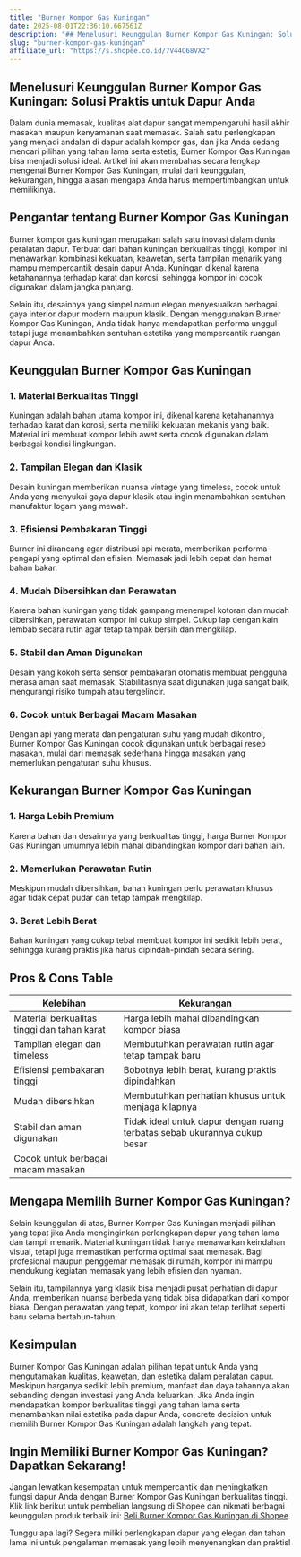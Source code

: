 ```yaml
---
title: "Burner Kompor Gas Kuningan"
date: 2025-08-01T22:36:10.667561Z
description: "## Menelusuri Keunggulan Burner Kompor Gas Kuningan: Solusi Praktis untuk Dapur Anda..."
slug: "burner-kompor-gas-kuningan"
affiliate_url: "https://s.shopee.co.id/7V44C68VX2"
---
```

## Menelusuri Keunggulan Burner Kompor Gas Kuningan: Solusi Praktis untuk Dapur Anda

Dalam dunia memasak, kualitas alat dapur sangat mempengaruhi hasil akhir masakan maupun kenyamanan saat memasak. Salah satu perlengkapan yang menjadi andalan di dapur adalah kompor gas, dan jika Anda sedang mencari pilihan yang tahan lama serta estetis, Burner Kompor Gas Kuningan bisa menjadi solusi ideal. Artikel ini akan membahas secara lengkap mengenai Burner Kompor Gas Kuningan, mulai dari keunggulan, kekurangan, hingga alasan mengapa Anda harus mempertimbangkan untuk memilikinya.

## Pengantar tentang Burner Kompor Gas Kuningan

Burner kompor gas kuningan merupakan salah satu inovasi dalam dunia peralatan dapur. Terbuat dari bahan kuningan berkualitas tinggi, kompor ini menawarkan kombinasi kekuatan, keawetan, serta tampilan menarik yang mampu mempercantik desain dapur Anda. Kuningan dikenal karena ketahanannya terhadap karat dan korosi, sehingga kompor ini cocok digunakan dalam jangka panjang.

Selain itu, desainnya yang simpel namun elegan menyesuaikan berbagai gaya interior dapur modern maupun klasik. Dengan menggunakan Burner Kompor Gas Kuningan, Anda tidak hanya mendapatkan performa unggul tetapi juga menambahkan sentuhan estetika yang mempercantik ruangan dapur Anda.

## Keunggulan Burner Kompor Gas Kuningan

### 1. Material Berkualitas Tinggi

Kuningan adalah bahan utama kompor ini, dikenal karena ketahanannya terhadap karat dan korosi, serta memiliki kekuatan mekanis yang baik. Material ini membuat kompor lebih awet serta cocok digunakan dalam berbagai kondisi lingkungan.

### 2. Tampilan Elegan dan Klasik

Desain kuningan memberikan nuansa vintage yang timeless, cocok untuk Anda yang menyukai gaya dapur klasik atau ingin menambahkan sentuhan manufaktur logam yang mewah.

### 3. Efisiensi Pembakaran Tinggi

Burner ini dirancang agar distribusi api merata, memberikan performa pengapi yang optimal dan efisien. Memasak jadi lebih cepat dan hemat bahan bakar.

### 4. Mudah Dibersihkan dan Perawatan

Karena bahan kuningan yang tidak gampang menempel kotoran dan mudah dibersihkan, perawatan kompor ini cukup simpel. Cukup lap dengan kain lembab secara rutin agar tetap tampak bersih dan mengkilap.

### 5. Stabil dan Aman Digunakan

Desain yang kokoh serta sensor pembakaran otomatis membuat pengguna merasa aman saat memasak. Stabilitasnya saat digunakan juga sangat baik, mengurangi risiko tumpah atau tergelincir.

### 6. Cocok untuk Berbagai Macam Masakan

Dengan api yang merata dan pengaturan suhu yang mudah dikontrol, Burner Kompor Gas Kuningan cocok digunakan untuk berbagai resep masakan, mulai dari memasak sederhana hingga masakan yang memerlukan pengaturan suhu khusus.

## Kekurangan Burner Kompor Gas Kuningan

### 1. Harga Lebih Premium

Karena bahan dan desainnya yang berkualitas tinggi, harga Burner Kompor Gas Kuningan umumnya lebih mahal dibandingkan kompor dari bahan lain.

### 2. Memerlukan Perawatan Rutin

Meskipun mudah dibersihkan, bahan kuningan perlu perawatan khusus agar tidak cepat pudar dan tetap tampak mengkilap.

### 3. Berat Lebih Berat

Bahan kuningan yang cukup tebal membuat kompor ini sedikit lebih berat, sehingga kurang praktis jika harus dipindah-pindah secara sering.

## Pros & Cons Table

| Kelebihan | Kekurangan |
| --- | --- |
| Material berkualitas tinggi dan tahan karat | Harga lebih mahal dibandingkan kompor biasa |
| Tampilan elegan dan timeless | Membutuhkan perawatan rutin agar tetap tampak baru |
| Efisiensi pembakaran tinggi | Bobotnya lebih berat, kurang praktis dipindahkan |
| Mudah dibersihkan | Membutuhkan perhatian khusus untuk menjaga kilapnya |
| Stabil dan aman digunakan | Tidak ideal untuk dapur dengan ruang terbatas sebab ukurannya cukup besar |
| Cocok untuk berbagai macam masakan |  |

## Mengapa Memilih Burner Kompor Gas Kuningan?

Selain keunggulan di atas, Burner Kompor Gas Kuningan menjadi pilihan yang tepat jika Anda menginginkan perlengkapan dapur yang tahan lama dan tampil menarik. Material kuningan tidak hanya menawarkan keindahan visual, tetapi juga memastikan performa optimal saat memasak. Bagi profesional maupun penggemar memasak di rumah, kompor ini mampu mendukung kegiatan memasak yang lebih efisien dan nyaman.

Selain itu, tampilannya yang klasik bisa menjadi pusat perhatian di dapur Anda, memberikan nuansa berbeda yang tidak bisa didapatkan dari kompor biasa. Dengan perawatan yang tepat, kompor ini akan tetap terlihat seperti baru selama bertahun-tahun.

## Kesimpulan

Burner Kompor Gas Kuningan adalah pilihan tepat untuk Anda yang mengutamakan kualitas, keawetan, dan estetika dalam peralatan dapur. Meskipun harganya sedikit lebih premium, manfaat dan daya tahannya akan sebanding dengan investasi yang Anda keluarkan. Jika Anda ingin mendapatkan kompor berkualitas tinggi yang tahan lama serta menambahkan nilai estetika pada dapur Anda, concrete decision untuk memilih Burner Kompor Gas Kuningan adalah langkah yang tepat.

## Ingin Memiliki Burner Kompor Gas Kuningan? Dapatkan Sekarang!

Jangan lewatkan kesempatan untuk mempercantik dan meningkatkan fungsi dapur Anda dengan Burner Kompor Gas Kuningan berkualitas tinggi. Klik link berikut untuk pembelian langsung di Shopee dan nikmati berbagai keunggulan produk terbaik ini: [Beli Burner Kompor Gas Kuningan di Shopee](https://s.shopee.co.id/7V44C68VX2).

Tunggu apa lagi? Segera miliki perlengkapan dapur yang elegan dan tahan lama ini untuk pengalaman memasak yang lebih menyenangkan dan praktis!